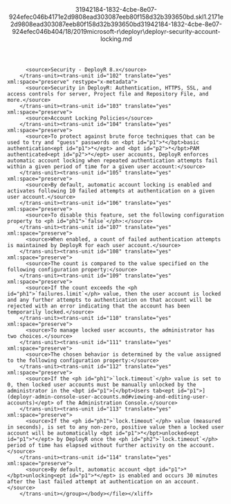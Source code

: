<?xml version="1.0"?><xliff version="1.2" xmlns="urn:oasis:names:tc:xliff:document:1.2" xmlns:xsi="http://www.w3.org/2001/XMLSchema-instance" xsi:schemaLocation="urn:oasis:names:tc:xliff:document:1.2 xliff-core-1.2-transitional.xsd"><file datatype="xml" original="deployr-security-account-locking.md" source-language="en-US" target-language="en-US"><header><tool tool-id="mdxliff" tool-name="mdxliff" tool-version="1.0-d1654b2" tool-company="Microsoft" /><xliffext:skl_file_name xmlns:xliffext="urn:microsoft:content:schema:xliffextensions">31942184-1832-4cbe-8e07-924efec046b4171e2d9808ead303087eeb80f158d32b393650bd.skl</xliffext:skl_file_name><xliffext:version xmlns:xliffext="urn:microsoft:content:schema:xliffextensions">1.2</xliffext:version><xliffext:ms.openlocfilehash xmlns:xliffext="urn:microsoft:content:schema:xliffextensions">171e2d9808ead303087eeb80f158d32b393650bd</xliffext:ms.openlocfilehash><xliffext:ms.sourcegitcommit xmlns:xliffext="urn:microsoft:content:schema:xliffextensions">31942184-1832-4cbe-8e07-924efec046b4</xliffext:ms.sourcegitcommit><xliffext:ms.lasthandoff xmlns:xliffext="urn:microsoft:content:schema:xliffextensions">04/18/2019</xliffext:ms.lasthandoff><xliffext:ms.openlocfilepath xmlns:xliffext="urn:microsoft:content:schema:xliffextensions">microsoft-r\deployr\deployr-security-account-locking.md</xliffext:ms.openlocfilepath></header><body><group id="content" extype="content"><trans-unit id="101" translate="yes" xml:space="preserve" restype="x-metadata">
          <source>Security - DeployR 8.x</source>
        </trans-unit><trans-unit id="102" translate="yes" xml:space="preserve" restype="x-metadata">
          <source>Security in DeployR: Authentication, HTTPS, SSL, and access controls for server, Project file and Repository File, and more.</source>
        </trans-unit><trans-unit id="103" translate="yes" xml:space="preserve">
          <source>Account Locking Policies</source>
        </trans-unit><trans-unit id="104" translate="yes" xml:space="preserve">
          <source>To protect against brute force techniques that can be used to try and "guess" passwords on <bpt id="p1">*</bpt>basic authentication<ept id="p1">*</ept> and <bpt id="p2">*</bpt>PAM authenticated<ept id="p2">*</ept> user accounts, DeployR enforces automatic account locking when repeated authentication attempts fail within a given period of time for a given user account:</source>
        </trans-unit><trans-unit id="105" translate="yes" xml:space="preserve">
          <source>By default, automatic account locking is enabled and activates following 10 failed attempts at authentication on a given user account.</source>
        </trans-unit><trans-unit id="106" translate="yes" xml:space="preserve">
          <source>To disable this feature, set the following configuration property to <ph id="ph1">`false`</ph>:</source>
        </trans-unit><trans-unit id="107" translate="yes" xml:space="preserve">
          <source>When enabled, a count of failed authentication attempts is maintained by DeployR for each user account.</source>
        </trans-unit><trans-unit id="108" translate="yes" xml:space="preserve">
          <source>The count is compared to the value specified on the following configuration property:</source>
        </trans-unit><trans-unit id="109" translate="yes" xml:space="preserve">
          <source>If the count exceeds the <ph id="ph1">`failures.limit`</ph> value, then the user account is locked and any further attempts to authentication on that account will be rejected with an error indicating that the account has been temporarily locked.</source>
        </trans-unit><trans-unit id="110" translate="yes" xml:space="preserve">
          <source>To manage locked user accounts, the administrator has two choices.</source>
        </trans-unit><trans-unit id="111" translate="yes" xml:space="preserve">
          <source>The chosen behavior is determined by the value assigned to the following configuration property:</source>
        </trans-unit><trans-unit id="112" translate="yes" xml:space="preserve">
          <source>If the <ph id="ph1">`lock.timeout`</ph> value is set to 0, then locked user accounts must be manually unlocked by the administrator in the <bpt id="p1">[</bpt>Users tab<ept id="p1">](deployr-admin-console-user-accounts.md#viewing-and-editing-user-accounts)</ept> of the Administration Console.</source>
        </trans-unit><trans-unit id="113" translate="yes" xml:space="preserve">
          <source>If the <ph id="ph1">`lock.timeout`</ph> value (measured in seconds), is set to any non-zero, positive value then a locked user account will be automatically <bpt id="p1">*</bpt>unlocked<ept id="p1">*</ept> by DeployR once the <ph id="ph2">`lock.timeout`</ph> period of time has elapsed without further activity on the account.</source>
        </trans-unit><trans-unit id="114" translate="yes" xml:space="preserve">
          <source>By default, automatic account <bpt id="p1">*</bpt>unlocking<ept id="p1">*</ept> is enabled and occurs 30 minutes after the last failed attempt at authentication on an account.</source>
        </trans-unit></group></body></file></xliff>